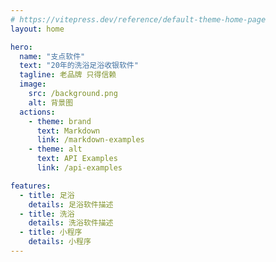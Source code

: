 ```yaml
---
# https://vitepress.dev/reference/default-theme-home-page
layout: home

hero:
  name: "支点软件"
  text: "20年的洗浴足浴收银软件"
  tagline: 老品牌 只得信赖
  image: 
    src: /background.png
    alt: 背景图
  actions:
    - theme: brand
      text: Markdown
      link: /markdown-examples
    - theme: alt
      text: API Examples
      link: /api-examples

features:
  - title: 足浴
    details: 足浴软件描述
  - title: 洗浴
    details: 洗浴软件描述
  - title: 小程序
    details: 小程序
---
```


